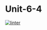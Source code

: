 # Unit-6-4
 [![linter](https://github.com/NathanTempleton/Unit-6-4/workflows/linter/badge.svg)](https://github.com/marketplace/actions/super-linter)      
